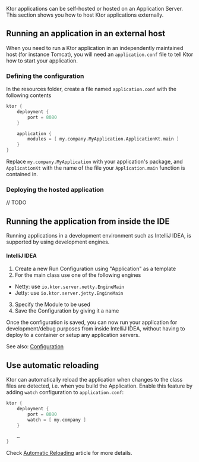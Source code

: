 [//]: # (title: Running)

<include src="lib.md" include-id="outdated_warning"/>

Ktor applications can be self-hosted or hosted on an Application Server. This section shows you how to host Ktor applications externally.





## Running an application in an external host

When you need to run a Ktor application in an independently maintained host (for instance Tomcat), you will need an `application.conf` file
to tell Ktor how to start your application.

### Defining the configuration

In the resources folder, create a file named `application.conf` with the following contents

```kotlin
ktor {
    deployment {
        port = 8080
    }

    application {
        modules = [ my.company.MyApplication.ApplicationKt.main ]
    }
}
```

Replace `my.company.MyApplication` with your application's package, and `ApplicationKt` with the name of the
file your `Application.main` function is contained in.

### Deploying the hosted application

// TODO

## Running the application from inside the IDE

Running applications in a development environment such as IntelliJ IDEA, is supported by using development engines.

#### IntelliJ IDEA

1. Create a new Run Configuration using "Application" as a template
2. For the main class use one of the following engines
* Netty: use `io.ktor.server.netty.EngineMain`
* Jetty: use `io.ktor.server.jetty.EngineMain`
3. Specify the Module to be used
4. Save the Configuration by giving it a name

Once the configuration is saved, you can now run your application for development/debug purposes from inside IntelliJ IDEA, without having to deploy to a container or setup
any application servers.

See also: [Configuration](Configurations.md)

## Use automatic reloading

Ktor can automatically reload the application when changes to the class files are detected, i.e. when you build the Application.
Enable this feature by adding `watch` configuration to `application.conf`:

```groovy
ktor {
    deployment {
        port = 8080
        watch = [ my.company ]
    }

    …
}
```

Check [Automatic Reloading](Auto_reload.md) article for more details.
